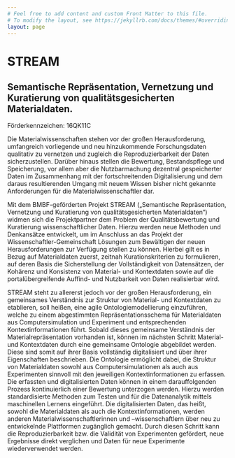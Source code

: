 ```yaml
---
# Feel free to add content and custom Front Matter to this file.
# To modify the layout, see https://jekyllrb.com/docs/themes/#overriding-theme-defaults
layout: page
---
```


# STREAM

## Semantische Repräsentation, Vernetzung und Kuratierung von qualitätsgesicherten Materialdaten.

Förderkennzeichen: 16QK11C

Die Materialwissenschaften stehen vor der großen Herausforderung, umfangreich vorliegende und neu hinzukommende Forschungsdaten qualitativ zu vernetzen und zugleich die Reproduzierbarkeit der Daten sicherzustellen. Darüber hinaus stellen die Bewertung, Bestandspflege und Speicherung, vor allem aber die Nutzbarmachung dezentral gespeicherter Daten im Zusammenhang mit der fortschreitenden Digitalisierung und dem daraus resultierenden Umgang mit neuem Wissen bisher nicht gekannte Anforderungen für die Materialwissenschaftler dar.

Mit dem BMBF-geförderten Projekt STREAM („Semantische Repräsentation, Vernetzung und Kuratierung von qualitätsgesicherten Materialdaten“) widmen sich die Projektpartner dem Problem der Qualitätsbewertung und Kuratierung wissenschaftlicher Daten. Hierzu werden neue Methoden und Denkansätze entwickelt, um im Anschluss an das Projekt der Wissenschaftler-Gemeinschaft Lösungen zum Bewältigen der neuen Herausforderungen zur Verfügung stellen zu können. Hierbei gilt es in Bezug auf Materialdaten zuerst, zeitnah Kurationskriterien zu formulieren, auf deren Basis die Sicherstellung der Vollständigkeit von Datensätzen, der Kohärenz und Konsistenz von Material- und Kontextdaten sowie auf die portalübergreifende Auffind- und Nutzbarkeit von Daten realisierbar wird.

STREAM steht zu allererst jedoch vor der großen Herausforderung, ein gemeinsames Verständnis zur Struktur von Material- und Kontextdaten zu etablieren, soll heißen, eine agile Ontologiemodellierung einzuführen, welche zu einem abgestimmten Repräsentationsschema für Materialdaten aus Computersimulation und Experiment und entsprechenden Kontextinformationen führt. Sobald dieses gemeinsame Verständnis der Materialrepräsentation vorhanden ist, können im nächsten Schritt Material- und Kontextdaten durch eine gemeinsame Ontologie abgebildet werden. Diese sind somit auf ihrer Basis vollständig digitalisiert und über ihrer Eigenschaften beschrieben. Die Ontologie ermöglicht dabei, die Struktur von Materialdaten sowohl aus Computersimulationen als auch aus Experimenten sinnvoll mit den jeweiligen Kontextinformationen zu erfassen. Die erfassten und digitalisierten Daten können in einem darauffolgenden Prozess kontinuierlich einer Bewertung unterzogen werden. Hierzu werden standardisierte Methoden zum Testen und für die Datenanalytik mittels maschinellen Lernens eingeführt. Die digitalisierten Daten, das heißt, sowohl die Materialdaten als auch die Kontextinformationen, werden anderen Materialwissenschaftlerinnen und –wissenschaftlern über neu zu entwickelnde Plattformen zugänglich gemacht. Durch diesen Schritt kann die Reproduzierbarkeit bzw. die Validität von Experimenten gefördert, neue Ergebnisse direkt verglichen und Daten für neue Experimente wiederverwendet werden.

